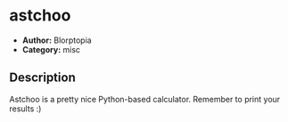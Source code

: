 # astchoo

- **Author:** Blorptopia
- **Category:** misc

## Description

Astchoo is a pretty nice Python-based calculator. Remember to print your results :)